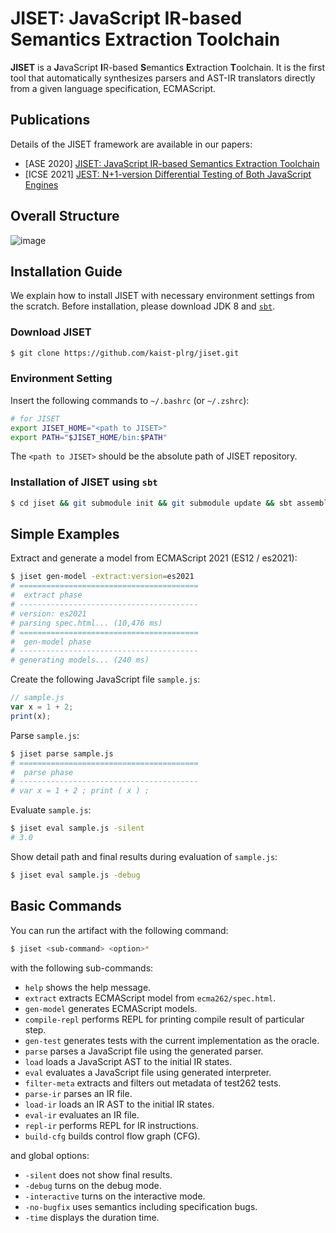 # JISET: JavaScript IR-based Semantics Extraction Toolchain

**JISET** is a **J**avaScript **I**R-based **S**emantics **E**xtraction
**T**oolchain. It is the first tool that automatically synthesizes parsers and
AST-IR translators directly from a given language specification, ECMAScript.

## Publications

Details of the JISET framework are available in our papers:
- [ASE 2020] [JISET: JavaScript IR-based Semantics Extraction
  Toolchain](https://doi.org/10.1145/3324884.3416632)
- [ICSE 2021] [JEST: N+1-version Differential Testing of Both JavaScript
  Engines](https://doi.org/10.1109/ICSE43902.2021.00015)

## Overall Structure

![image](https://user-images.githubusercontent.com/6766660/124231185-e91d3380-db4a-11eb-95b5-dc43f4341ff2.png)

## Installation Guide

We explain how to install JISET with necessary environment settings from the
scratch.  Before installation, please download JDK 8 and
[`sbt`](https://www.scala-sbt.org/1.x/docs/Installing-sbt-on-Linux.html).

### Download JISET
```bash
$ git clone https://github.com/kaist-plrg/jiset.git
```

### Environment Setting
Insert the following commands to `~/.bashrc` (or `~/.zshrc`):
```bash
# for JISET
export JISET_HOME="<path to JISET>"
export PATH="$JISET_HOME/bin:$PATH"
```
The `<path to JISET>` should be the absolute path of JISET repository.

### Installation of JISET using `sbt`
```bash
$ cd jiset && git submodule init && git submodule update && sbt assembly
```

## Simple Examples
Extract and generate a model from ECMAScript 2021 (ES12 / es2021):
```bash
$ jiset gen-model -extract:version=es2021
# ========================================
#  extract phase
# ----------------------------------------
# version: es2021
# parsing spec.html... (10,476 ms)
# ========================================
#  gen-model phase
# ----------------------------------------
# generating models... (240 ms)
```
Create the following JavaScript file `sample.js`:
```js
// sample.js
var x = 1 + 2;
print(x);
```
Parse `sample.js`:
```bash
$ jiset parse sample.js
# ========================================
#  parse phase
# ----------------------------------------
# var x = 1 + 2 ; print ( x ) ;
```
Evaluate `sample.js`:
```bash
$ jiset eval sample.js -silent
# 3.0
```
Show detail path and final results during evaluation of `sample.js`:
```bash
$ jiset eval sample.js -debug
```

## Basic Commands

You can run the artifact with the following command:
```bash
$ jiset <sub-command> <option>*
```
with the following sub-commands:
- `help` shows the help message.
- `extract` extracts ECMAScript model from `ecma262/spec.html`.
- `gen-model` generates ECMAScript models.
- `compile-repl` performs REPL for printing compile result of particular step.
- `gen-test` generates tests with the current implementation as the oracle.
- `parse` parses a JavaScript file using the generated parser.
- `load` loads a JavaScript AST to the initial IR states.
- `eval` evaluates a JavaScript file using generated interpreter.
- `filter-meta` extracts and filters out metadata of test262 tests.
- `parse-ir` parses an IR file.
- `load-ir` loads an IR AST to the initial IR states.
- `eval-ir` evaluates an IR file.
- `repl-ir` performs REPL for IR instructions.
- `build-cfg` builds control flow graph (CFG).

and global options:
- `-silent` does not show final results.
- `-debug` turns on the debug mode.
- `-interactive` turns on the interactive mode.
- `-no-bugfix` uses semantics including specification bugs.
- `-time` displays the duration time.
